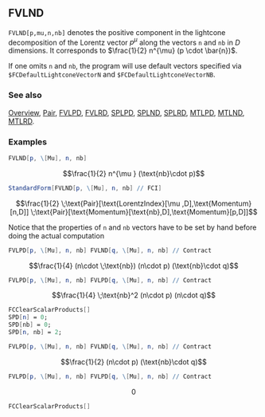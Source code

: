 ```mathematica
 
```

## FVLND

`FVLND[p,mu,n,nb]` denotes the positive component in the lightcone decomposition of the Lorentz vector $p^{\mu }$  along the vectors `n` and `nb` in $D$ dimensions. It corresponds to $\frac{1}{2} n^{\mu} (p \cdot \bar{n})$.

If one omits `n` and `nb`, the program will use default vectors specified via `$FCDefaultLightconeVectorN` and `$FCDefaultLightconeVectorNB`.

### See also

[Overview](Extra/FeynCalc.md), [Pair](Pair.md), [FVLPD](FVLPD.md), [FVLRD](FVLRD.md), [SPLPD](SPLPD.md), [SPLND](SPLND.md), [SPLRD](SPLRD.md), [MTLPD](MTLPD.md), [MTLND](MTLND.md), [MTLRD](MTLRD.md).

### Examples

```mathematica
FVLND[p, \[Mu], n, nb]
```

$$\frac{1}{2} n^{\mu } (\text{nb}\cdot p)$$

```mathematica
StandardForm[FVLND[p, \[Mu], n, nb] // FCI]
```

$$\frac{1}{2} \;\text{Pair}[\text{LorentzIndex}[\mu ,D],\text{Momentum}[n,D]] \;\text{Pair}[\text{Momentum}[\text{nb},D],\text{Momentum}[p,D]]$$

Notice that the properties of `n` and `nb` vectors have to be set by hand before doing the actual computation

```mathematica
FVLPD[p, \[Mu], n, nb] FVLND[q, \[Mu], n, nb] // Contract
```

$$\frac{1}{4} (n\cdot \;\text{nb}) (n\cdot p) (\text{nb}\cdot q)$$

```mathematica
FVLPD[p, \[Mu], n, nb] FVLPD[q, \[Mu], n, nb] // Contract
```

$$\frac{1}{4} \;\text{nb}^2 (n\cdot p) (n\cdot q)$$

```mathematica
FCClearScalarProducts[]
SPD[n] = 0;
SPD[nb] = 0;
SPD[n, nb] = 2;
```

```mathematica
FVLPD[p, \[Mu], n, nb] FVLND[q, \[Mu], n, nb] // Contract
```

$$\frac{1}{2} (n\cdot p) (\text{nb}\cdot q)$$

```mathematica
FVLPD[p, \[Mu], n, nb] FVLPD[q, \[Mu], n, nb] // Contract
```

$$0$$

```mathematica
FCClearScalarProducts[]
```